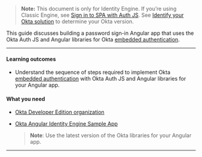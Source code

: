 > **Note:** This document is only for Identity Engine. If you’re using Classic Engine, see [Sign in to SPA with Auth JS](/docs/guides/archive-sign-in-to-spa-authjs/react/main/). See [Identify your Okta solution](https://help.okta.com/okta_help.htm?type=oie&id=ext-oie-version) to determine your Okta version.

This guide discusses building a password sign-in Angular app that uses the Okta Auth JS and Angular libraries for Okta [embedded authentication](/docs/concepts/redirect-vs-embedded/#embedded-authentication).

---

#### Learning outcomes

* Understand the sequence of steps required to implement Okta [embedded authentication](/docs/concepts/redirect-vs-embedded/#embedded-authentication) with Okta Auth JS and Angular libraries for your Angular app.

#### What you need

* [Okta Developer Edition organization](/signup)
* [Okta Angular Identity Engine Sample App](https://github.com/okta-samples/okta-angular-oie-sample-quickstart)

    > **Note**: Use the latest version of the Okta libraries for your Angular app.

---
